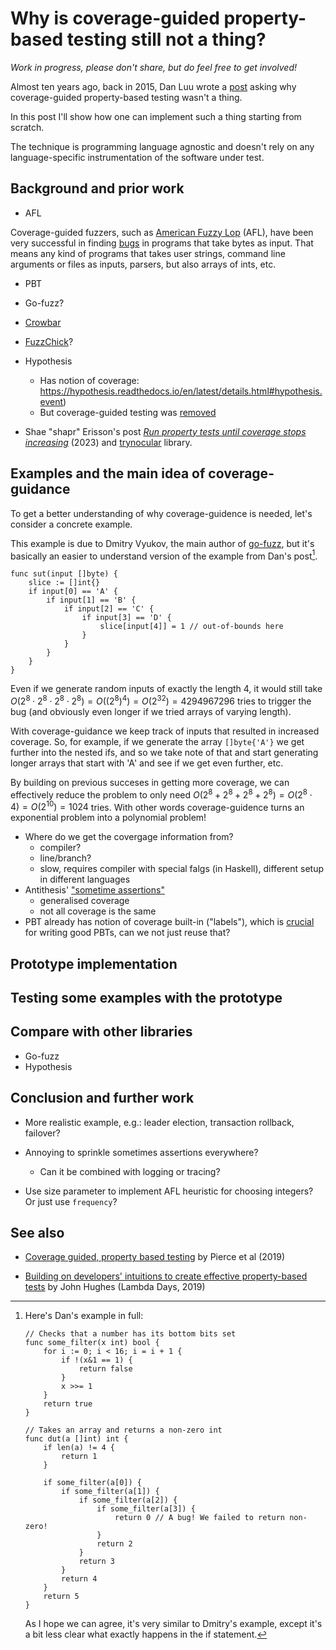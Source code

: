 # Why is coverage-guided property-based testing still not a thing?

*Work in progress, please don't share, but do feel free to get
involved!*

Almost ten years ago, back in 2015, Dan Luu wrote a
[post](https://danluu.com/testing/) asking why coverage-guided
property-based testing wasn't a thing.

In this post I'll show how one can implement such a thing starting from
scratch.

The technique is programming language agnostic and doesn't rely on any
language-specific instrumentation of the software under test.

## Background and prior work

- AFL

Coverage-guided fuzzers, such as [American Fuzzy
Lop](https://lcamtuf.coredump.cx/afl/) (AFL), have been very successful
in finding [bugs](https://lcamtuf.coredump.cx/afl/#bugs) in programs
that take bytes as input. That means any kind of programs that takes
user strings, command line arguments or files as inputs, parsers, but
also arrays of ints, etc.

- PBT

- Go-fuzz?

- [Crowbar](https://github.com/stedolan/crowbar)

- [FuzzChick](https://dl.acm.org/doi/10.1145/3360607)?

- Hypothesis

  - Has notion of coverage:
    <https://hypothesis.readthedocs.io/en/latest/details.html#hypothesis.event>)
  - But coverage-guided testing was
    [removed](https://github.com/HypothesisWorks/hypothesis/pull/1564/commits/dcbea9148be3446392bc3af8892d49f3cc74fbe3)

- Shae "shapr" Erisson's post [*Run property tests until coverage stops
  increasing*](https://shapr.github.io/posts/2023-07-30-goldilocks-property-tests.html) (2023)
  and [trynocular](https://github.com/shapr/trynocular) library.

## Examples and the main idea of coverage-guidance

To get a better understanding of why coverage-guidence is needed, let's
consider a concrete example.

This example is due to Dmitry Vyukov, the main author of
[go-fuzz](https://github.com/dvyukov/go-fuzz), but it's basically an
easier to understand version of the example from Dan's post[^1].

    func sut(input []byte) {
        slice := []int{}
        if input[0] == 'A' {
            if input[1] == 'B' {
                if input[2] == 'C' {
                    if input[3] == 'D' {
                        slice[input[4]] = 1 // out-of-bounds here
                    }
                }
            }
        }
    }

Even if we generate random inputs of exactly the length 4, it would
still take
$O(2^8 \cdot 2^8 \cdot 2^8 \cdot 2^8) = O((2^8)^4) = O(2^{32}) = 4294967296$
tries to trigger the bug (and obviously even longer if we tried arrays
of varying length).

With coverage-guidance we keep track of inputs that resulted in
increased coverage. So, for example, if we generate the array
`[]byte{'A'}` we get further into the nested ifs, and so we take note of
that and start generating longer arrays that start with 'A' and see if
we get even further, etc.

By building on previous succeses in getting more coverage, we can
effectively reduce the problem to only need
$O(2^8 + 2^8 + 2^8 + 2^8) = O(2^8 \cdot 4) =
O(2^{10}) = 1024$ tries. With other words coverage-guidence turns an
exponential problem into a polynomial problem!

- Where do we get the covergage information from?
  - compiler?
  - line/branch?
  - slow, requires compiler with special falgs (in Haskell), different
    setup in different languages
- Antithesis' ["sometime
  assertions"](https://antithesis.com/docs/best_practices/sometimes_assertions.html)
  - generalised coverage
  - not all coverage is the same
- PBT already has notion of coverage built-in ("labels"), which is
  [crucial](https://www.youtube.com/watch?v=NcJOiQlzlXQ) for writing
  good PBTs, can we not just reuse that?

## Prototype implementation

## Testing some examples with the prototype

## Compare with other libraries

- Go-fuzz
- Hypothesis

## Conclusion and further work

- More realistic example, e.g.: leader election, transaction rollback,
  failover?

- Annoying to sprinkle sometimes assertions everywhere?

  - Can it be combined with logging or tracing?

- Use size parameter to implement AFL heuristic for choosing integers?
  Or just use `frequency`?

## See also

- [Coverage guided, property based
  testing](https://dl.acm.org/doi/10.1145/3360607) by Pierce et al
  (2019)

- [Building on developers' intuitions to create effective property-based
  tests](https://www.youtube.com/watch?v=NcJOiQlzlXQ) by John Hughes
  (Lambda Days, 2019)

[^1]: Here's Dan's example in full:

        // Checks that a number has its bottom bits set
        func some_filter(x int) bool {
            for i := 0; i < 16; i = i + 1 {
                if !(x&1 == 1) {
                    return false
                }
                x >>= 1
            }
            return true
        }

        // Takes an array and returns a non-zero int
        func dut(a []int) int {
            if len(a) != 4 {
                return 1
            }

            if some_filter(a[0]) {
                if some_filter(a[1]) {
                    if some_filter(a[2]) {
                        if some_filter(a[3]) {
                            return 0 // A bug! We failed to return non-zero!
                        }
                        return 2
                    }
                    return 3
                }
                return 4
            }
            return 5
        }

    As I hope we can agree, it's very similar to Dmitry's example,
    except it's a bit less clear what exactly happens in the if
    statement.
